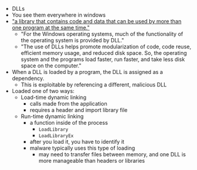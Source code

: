 - DLLs
- You see them everywhere in windows
- ["a library that contains code and data that can be used by more than one program at the same time."](https://learn.microsoft.com/en-us/troubleshoot/windows-client/setup-upgrade-and-drivers/dynamic-link-library)
	- "For the Windows operating systems, much of the functionality of the operating system is provided by DLL."
	- "The use of DLLs helps promote modularization of code, code reuse, efficient memory usage, and reduced disk space. So, the operating system and the programs load faster, run faster, and take less disk space on the computer."
- When a DLL is loaded by a program, the DLL is assigned as a dependency.
	- This is exploitable by referencing a different, malicious DLL
- Loaded one of two ways:
	- Load-time dynamic linking
		- calls made from the application
		- requires a header and import library file
	- Run-time dynamic linking
		- a function inside of the process
			- `LoadLibrary`
			- `LoadLibraryEx`
		- after you load it, you have to identify it
		- malware typically uses this type of loading
			- may need to transfer files between memory, and one DLL is more manageable than headers or libraries
